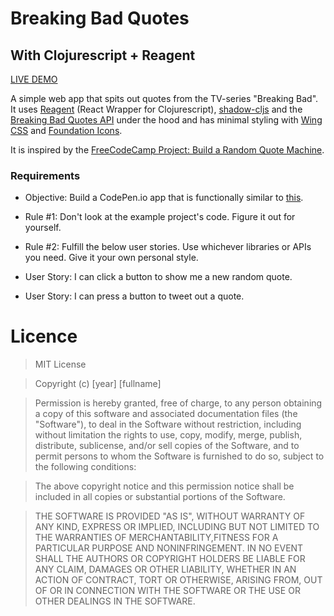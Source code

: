# Breaking Bad Quotes
## With Clojurescript + Reagent

[LIVE DEMO](https://breaking-bad-quotes.firebaseapp.com/)

A simple web app that spits out quotes from the TV-series "Breaking Bad".  
It uses [Reagent](https://reagent-project.github.io/) (React Wrapper for Clojurescript), [shadow-cljs](http://shadow-cljs.org/) and the [Breaking Bad Quotes API](https://github.com/shevabam/breaking-bad-quotes) under the hood and has minimal styling with [Wing CSS](https://kbrsh.github.io/wing/) and [Foundation Icons](https://zurb.com/playground/foundation-icon-fonts-3).

It is inspired by the [FreeCodeCamp Project: Build a Random Quote Machine](https://freecodecamp.org).

### Requirements

- Objective: Build a CodePen.io app that is functionally similar to [this](https://codepen.io/FreeCodeCamp/full/ONjoLe/).

- Rule #1: Don't look at the example project's code. Figure it out for yourself.

- Rule #2: Fulfill the below user stories. Use whichever libraries or APIs you need. Give it your own personal style.

- User Story: I can click a button to show me a new random quote.

- User Story: I can press a button to tweet out a quote.

# Licence

>MIT License

>Copyright (c) [year] [fullname]

>Permission is hereby granted, free of charge, to any person obtaining a copy of this software and associated documentation files (the "Software"), to deal in the Software without restriction, including without limitation the rights to use, copy, modify, merge, publish, distribute, sublicense, and/or sell copies of the Software, and to permit persons to whom the Software is furnished to do so, subject to the following conditions:

>The above copyright notice and this permission notice shall be included in all copies or substantial portions of the Software.

>THE SOFTWARE IS PROVIDED "AS IS", WITHOUT WARRANTY OF ANY KIND, EXPRESS OR IMPLIED, INCLUDING BUT NOT LIMITED TO THE WARRANTIES OF MERCHANTABILITY,FITNESS FOR A PARTICULAR PURPOSE AND NONINFRINGEMENT. IN NO EVENT SHALL THE AUTHORS OR COPYRIGHT HOLDERS BE LIABLE FOR ANY CLAIM, DAMAGES OR OTHER LIABILITY, WHETHER IN AN ACTION OF CONTRACT, TORT OR OTHERWISE, ARISING FROM, OUT OF OR IN CONNECTION WITH THE SOFTWARE OR THE USE OR OTHER DEALINGS IN THE SOFTWARE.